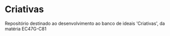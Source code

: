 # Criativas
Repositório destinado ao desenvolvimento ao banco de ideais 'Criativas', da matéria EC47G-C81

